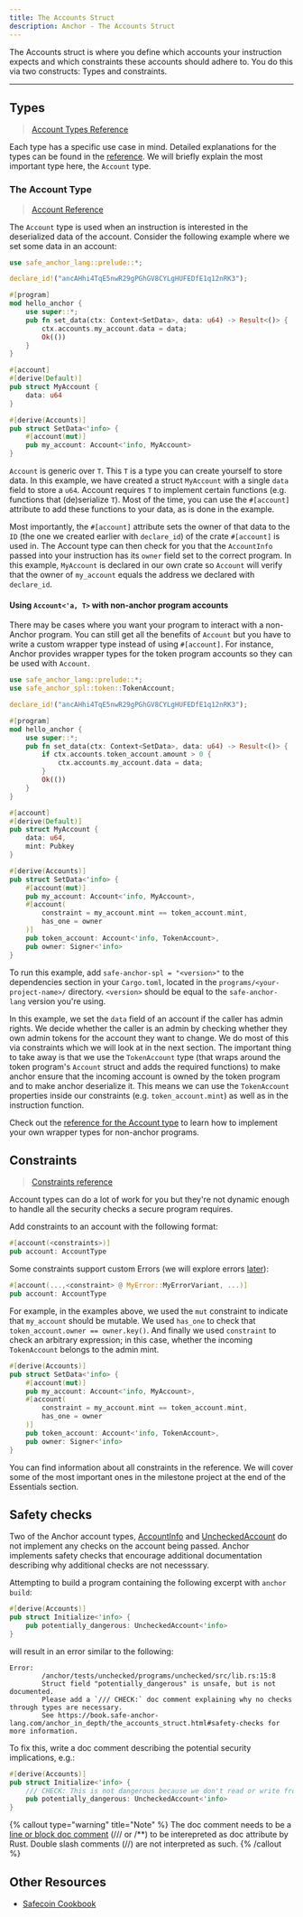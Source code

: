 ```yaml
---
title: The Accounts Struct
description: Anchor - The Accounts Struct
---
```


The Accounts struct is where you define which accounts your instruction expects and which constraints these accounts should adhere to. You do this via two constructs: Types and constraints.

---

## Types

> [Account Types Reference](https://docs.rs/safe-anchor-lang/latest/safe_anchor_lang/accounts/index.html)

Each type has a specific use case in mind. Detailed explanations for the types can be found in the [reference](https://docs.rs/safe-anchor-lang/latest/safe_anchor_lang/accounts/index.html). We will briefly explain the most important type here, the `Account` type.

### The Account Type

> [Account Reference](https://docs.rs/safe-anchor-lang/latest/safe_anchor_lang/accounts/account/struct.Account.html)

The `Account` type is used when an instruction is interested in the deserialized data of the account. Consider the following example where we set some data in an account:

```rust
use safe_anchor_lang::prelude::*;

declare_id!("ancAHhi4TqE5nwR29gPGhGV8CYLgHUFEDfE1q12nRK3");

#[program]
mod hello_anchor {
    use super::*;
    pub fn set_data(ctx: Context<SetData>, data: u64) -> Result<()> {
        ctx.accounts.my_account.data = data;
        Ok(())
    }
}

#[account]
#[derive(Default)]
pub struct MyAccount {
    data: u64
}

#[derive(Accounts)]
pub struct SetData<'info> {
    #[account(mut)]
    pub my_account: Account<'info, MyAccount>
}
```

`Account` is generic over `T`. This `T` is a type you can create yourself to store data. In this example, we have created a struct `MyAccount` with a single `data` field to store a `u64`. Account requires `T` to implement certain functions (e.g. functions that (de)serialize `T`). Most of the time, you can use the `#[account]` attribute to add these functions to your data, as is done in the example.

Most importantly, the `#[account]` attribute sets the owner of that data to the `ID` (the one we created earlier with `declare_id`) of the crate `#[account]` is used in. The Account type can then check for you that the `AccountInfo` passed into your instruction has its `owner` field set to the correct program. In this example, `MyAccount` is declared in our own crate so `Account` will verify that the owner of `my_account` equals the address we declared with `declare_id`.

#### Using `Account<'a, T>` with non-anchor program accounts

There may be cases where you want your program to interact with a non-Anchor program. You can still get all the benefits of `Account` but you have to write a custom wrapper type instead of using `#[account]`. For instance, Anchor provides wrapper types for the token program accounts so they can be used with `Account`.

```rust
use safe_anchor_lang::prelude::*;
use safe_anchor_spl::token::TokenAccount;

declare_id!("ancAHhi4TqE5nwR29gPGhGV8CYLgHUFEDfE1q12nRK3");

#[program]
mod hello_anchor {
    use super::*;
    pub fn set_data(ctx: Context<SetData>, data: u64) -> Result<()> {
        if ctx.accounts.token_account.amount > 0 {
            ctx.accounts.my_account.data = data;
        }
        Ok(())
    }
}

#[account]
#[derive(Default)]
pub struct MyAccount {
    data: u64,
    mint: Pubkey
}

#[derive(Accounts)]
pub struct SetData<'info> {
    #[account(mut)]
    pub my_account: Account<'info, MyAccount>,
    #[account(
        constraint = my_account.mint == token_account.mint,
        has_one = owner
    )]
    pub token_account: Account<'info, TokenAccount>,
    pub owner: Signer<'info>
}
```

To run this example, add `safe-anchor-spl = "<version>"` to the dependencies section in your `Cargo.toml`, located in the `programs/<your-project-name>/` directory. `<version>` should be equal to the `safe-anchor-lang` version you're using.

In this example, we set the `data` field of an account if the caller has admin rights. We decide whether the caller is an admin by checking whether they own admin tokens for the account they want to change. We do most of this via constraints which we will look at in the next section.
The important thing to take away is that we use the `TokenAccount` type (that wraps around the token program's `Account` struct and adds the required functions) to make anchor ensure that the incoming account is owned by the token program and to make anchor deserialize it. This means we can use the `TokenAccount` properties inside our constraints (e.g. `token_account.mint`) as well as in the instruction function.

Check out the [reference for the Account type](https://docs.rs/safe-anchor-lang/latest/safe_anchor_lang/accounts/account/struct.Account.html) to learn how to implement your own wrapper types for non-anchor programs.

## Constraints

> [Constraints reference](https://docs.rs/safe-anchor-lang/latest/safe_anchor_lang/derive.Accounts.html)

Account types can do a lot of work for you but they're not dynamic enough to handle all the security checks a secure program requires.

Add constraints to an account with the following format:

```rust
#[account(<constraints>)]
pub account: AccountType
```

Some constraints support custom Errors (we will explore errors [later](./errors.md)):

```rust
#[account(...,<constraint> @ MyError::MyErrorVariant, ...)]
pub account: AccountType
```

For example, in the examples above, we used the `mut` constraint to indicate that `my_account` should be mutable. We used `has_one` to check that `token_account.owner == owner.key()`. And finally we used `constraint` to check an arbitrary expression; in this case, whether the incoming `TokenAccount` belongs to the admin mint.

```rust
#[derive(Accounts)]
pub struct SetData<'info> {
    #[account(mut)]
    pub my_account: Account<'info, MyAccount>,
    #[account(
        constraint = my_account.mint == token_account.mint,
        has_one = owner
    )]
    pub token_account: Account<'info, TokenAccount>,
    pub owner: Signer<'info>
}
```

You can find information about all constraints in the reference. We will cover some of the most important ones in the milestone project at the end of the Essentials section.

## Safety checks

Two of the Anchor account types, [AccountInfo](https://docs.rs/safe-anchor-lang/latest/safe_anchor_lang/accounts/account_info/index.html) and [UncheckedAccount](https://docs.rs/safe-anchor-lang/latest/safe_anchor_lang/accounts/unchecked_account/index.html) do not implement any checks on the account being passed. Anchor implements safety checks that encourage additional documentation describing why additional checks are not necesssary.

Attempting to build a program containing the following excerpt with `anchor build`:

```rust
#[derive(Accounts)]
pub struct Initialize<'info> {
    pub potentially_dangerous: UncheckedAccount<'info>
}
```

will result in an error similar to the following:

```shell
Error:
        /anchor/tests/unchecked/programs/unchecked/src/lib.rs:15:8
        Struct field "potentially_dangerous" is unsafe, but is not documented.
        Please add a `/// CHECK:` doc comment explaining why no checks through types are necessary.
        See https://book.safe-anchor-lang.com/anchor_in_depth/the_accounts_struct.html#safety-checks for more information.
```

To fix this, write a doc comment describing the potential security implications, e.g.:

```rust
#[derive(Accounts)]
pub struct Initialize<'info> {
    /// CHECK: This is not dangerous because we don't read or write from this account
    pub potentially_dangerous: UncheckedAccount<'info>
}
```

{% callout type="warning" title="Note" %}
The doc comment needs to be a [line or block doc comment](https://doc.rust-lang.org/reference/comments.html#doc-comments) (/// or /\*\*) to be interepreted as doc attribute by Rust. Double slash comments (//) are not interpreted as such.
{% /callout %}

## Other Resources

- [Safecoin Cookbook](https://solanacookbook.com/core-concepts/accounts.html)
